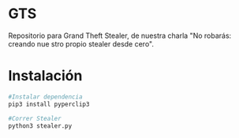 # GTS
Repositorio para Grand Theft Stealer, de nuestra charla "No robarás: creando nue
stro propio stealer desde cero".

# Instalación

```bash
#Instalar dependencia
pip3 install pyperclip3 

#Correr Stealer
python3 stealer.py
```
